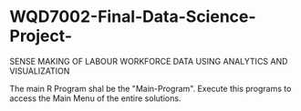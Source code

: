 # WQD7002-Final-Data-Science-Project-
SENSE MAKING OF LABOUR WORKFORCE DATA USING ANALYTICS AND VISUALIZATION

The main R Program shal be the "Main-Program". Execute this programs to access the Main Menu of the entire solutions.
